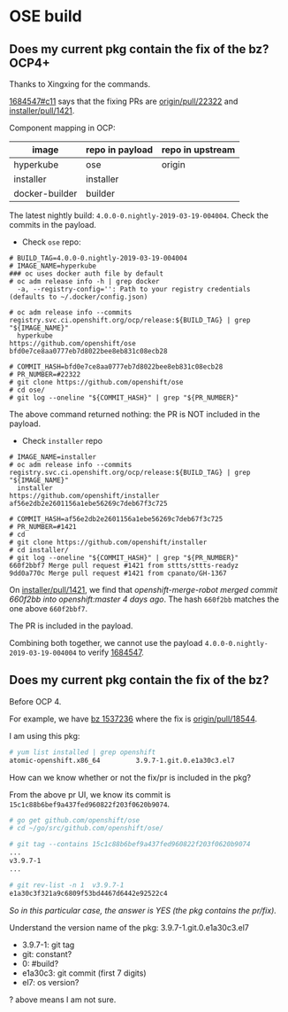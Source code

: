 # OSE build

## Does my current pkg contain the fix of the bz? OCP4+

Thanks to Xingxing for the commands.

[1684547#c11](https://bugzilla.redhat.com/show_bug.cgi?id=1684547#c11) says that the fixing PRs are [origin/pull/22322](https://github.com/openshift/origin/pull/22322) and
[installer/pull/1421](https://github.com/openshift/installer/pull/1421).

Component mapping in OCP:

| image          | repo in payload | repo in upstream |
|----------------|-----------------|------------------|
| hyperkube      | ose             | origin           |
| installer      | installer       |                  |
| docker-builder | builder         |                  |

The latest nightly build: `4.0.0-0.nightly-2019-03-19-004004`. Check the commits in the payload.

* Check `ose` repo:

```
# BUILD_TAG=4.0.0-0.nightly-2019-03-19-004004
# IMAGE_NAME=hyperkube
### oc uses docker auth file by default
# oc adm release info -h | grep docker
  -a, --registry-config='': Path to your registry credentials (defaults to ~/.docker/config.json)

# oc adm release info --commits registry.svc.ci.openshift.org/ocp/release:${BUILD_TAG} | grep "${IMAGE_NAME}"
  hyperkube                                     https://github.com/openshift/ose                                           bfd0e7ce8aa0777eb7d8022bee8eb831c08ecb28

# COMMIT_HASH=bfd0e7ce8aa0777eb7d8022bee8eb831c08ecb28
# PR_NUMBER=#22322
# git clone https://github.com/openshift/ose
# cd ose/
# git log --oneline "${COMMIT_HASH}" | grep "${PR_NUMBER}"

```
The above command returned nothing: the PR is NOT included in the payload.

* Check `installer` repo

```
# IMAGE_NAME=installer
# oc adm release info --commits registry.svc.ci.openshift.org/ocp/release:${BUILD_TAG} | grep "${IMAGE_NAME}"
  installer                                     https://github.com/openshift/installer                                     af56e2db2e2601156a1ebe56269c7deb67f3c725

# COMMIT_HASH=af56e2db2e2601156a1ebe56269c7deb67f3c725
# PR_NUMBER=#1421
# cd
# git clone https://github.com/openshift/installer
# cd installer/
# git log --oneline "${COMMIT_HASH}" | grep "${PR_NUMBER}"
660f2bbf7 Merge pull request #1421 from sttts/sttts-readyz
9dd0a770c Merge pull request #1421 from cpanato/GH-1367

```

On [installer/pull/1421](https://github.com/openshift/installer/pull/1421), we find that _openshift-merge-robot merged commit 660f2bb into openshift:master  4 days ago_. The hash `660f2bb` matches the one above `660f2bbf7`.

The PR is included in the payload.

Combining both together, we cannot use the payload `4.0.0-0.nightly-2019-03-19-004004` to verify [1684547](https://bugzilla.redhat.com/show_bug.cgi?id=1684547).

## Does my current pkg contain the fix of the bz?

Before OCP 4.

For example, we have [bz 1537236](https://bugzilla.redhat.com/show_bug.cgi?id=1537236)
where the fix is [origin/pull/18544](https://github.com/openshift/origin/pull/18544).

I am using this pkg:

```sh
# yum list installed | grep openshift
atomic-openshift.x86_64         3.9.7-1.git.0.e1a30c3.el7
```

How can we know whether or not the fix/pr is included in the pkg?

From the above pr UI, we know its commit is `15c1c88b6bef9a437fed960822f203f0620b9074`.

```sh
# go get github.com/openshift/ose
# cd ~/go/src/github.com/openshift/ose/

# git tag --contains 15c1c88b6bef9a437fed960822f203f0620b9074
...
v3.9.7-1
...

# git rev-list -n 1  v3.9.7-1
e1a30c3f321a9c6809f53bd4467d6442e92522c4
```

_So in this particular case, the answer is YES (the pkg contains the pr/fix)._

Understand the version name of the pkg: 3.9.7-1.git.0.e1a30c3.el7

* 3.9.7-1: git tag
* git: constant?
* 0: #build?
* e1a30c3: git commit (first 7 digits)
* el7: os version?

? above means I am not sure.
